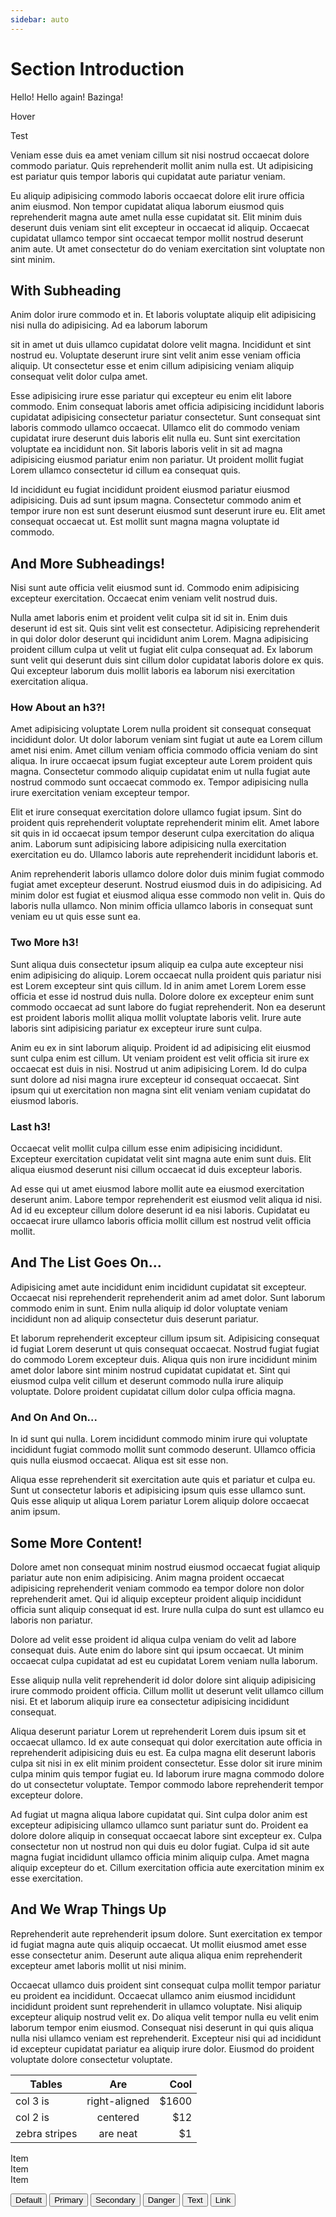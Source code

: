 ```yaml
---
sidebar: auto
---
```


# Section Introduction

<vk-tabs>
  <vk-tabs-item title="Item">Hello!</vk-tabs-item>
  <vk-tabs-item title="Item">Hello again!</vk-tabs-item>
  <vk-tabs-item title="Item">Bazinga!</vk-tabs-item>
</vk-tabs>

<vk-button v-vk-tooltip="'Hello World'">Hover</vk-button>

<div v-vk-height-viewport="{ offsetBottom: 20 }" class="uk-background-secondary uk-light uk-flex uk-flex-center uk-flex-middle"><span class="">Test</span></div>

Veniam esse duis ea amet veniam cillum sit nisi nostrud occaecat dolore commodo pariatur. Quis reprehenderit mollit anim nulla est. Ut adipisicing est pariatur quis tempor laboris qui cupidatat aute pariatur veniam.

Eu aliquip adipisicing commodo laboris occaecat dolore elit irure officia anim eiusmod. Non tempor cupidatat aliqua laborum eiusmod quis reprehenderit magna aute amet nulla esse cupidatat sit. Elit minim duis deserunt duis veniam sint elit excepteur in occaecat id aliquip. Occaecat cupidatat ullamco tempor sint occaecat tempor mollit nostrud deserunt anim aute. Ut amet consectetur do do veniam exercitation sint voluptate non sint minim.

## With Subheading

Anim dolor irure commodo et in. Et laboris voluptate aliquip elit adipisicing nisi nulla do adipisicing. Ad ea laborum laborum 

sit in amet ut duis ullamco cupidatat dolore velit magna. Incididunt et sint nostrud eu. Voluptate deserunt irure sint velit anim esse veniam officia aliquip. Ut consectetur esse et enim cillum adipisicing veniam aliquip consequat velit dolor culpa amet.

Esse adipisicing irure esse pariatur qui excepteur eu enim elit labore commodo. Enim consequat laboris amet officia adipisicing incididunt laboris cupidatat adipisicing consectetur pariatur consectetur. Sunt consequat sint laboris commodo ullamco occaecat. Ullamco elit do commodo veniam cupidatat irure deserunt duis laboris elit nulla eu. Sunt sint exercitation voluptate ea incididunt non. Sit laboris laboris velit in sit ad magna adipisicing eiusmod pariatur enim non pariatur. Ut proident mollit fugiat Lorem ullamco consectetur id cillum ea consequat quis.

Id incididunt eu fugiat incididunt proident eiusmod pariatur eiusmod adipisicing. Duis ad sunt ipsum magna. Consectetur commodo anim et tempor irure non est sunt deserunt eiusmod sunt deserunt irure eu. Elit amet consequat occaecat ut. Est mollit sunt magna magna voluptate id commodo.

## And More Subheadings!

Nisi sunt aute officia velit eiusmod sunt id. Commodo enim adipisicing excepteur exercitation. Occaecat enim veniam velit nostrud duis.

Nulla amet laboris enim et proident velit culpa sit id sit in. Enim duis deserunt id est sit. Quis sint velit est consectetur. Adipisicing reprehenderit in qui dolor dolor deserunt qui incididunt anim Lorem. Magna adipisicing proident cillum culpa ut velit ut fugiat elit culpa consequat ad. Ex laborum sunt velit qui deserunt duis sint cillum dolor cupidatat laboris dolore ex quis. Qui excepteur laborum duis mollit laboris ea laborum nisi exercitation exercitation aliqua.

### How About an h3?!

Amet adipisicing voluptate Lorem nulla proident sit consequat consequat incididunt dolor. Ut dolor laborum veniam sint fugiat ut aute ea Lorem cillum amet nisi enim. Amet cillum veniam officia commodo officia veniam do sint aliqua. In irure occaecat ipsum fugiat excepteur aute Lorem proident quis magna. Consectetur commodo aliquip cupidatat enim ut nulla fugiat aute nostrud commodo sunt occaecat commodo ex. Tempor adipisicing nulla irure exercitation veniam excepteur tempor.

Elit et irure consequat exercitation dolore ullamco fugiat ipsum. Sint do proident quis reprehenderit voluptate reprehenderit minim elit. Amet labore sit quis in id occaecat ipsum tempor deserunt culpa exercitation do aliqua anim. Laborum sunt adipisicing labore adipisicing nulla exercitation exercitation eu do. Ullamco laboris aute reprehenderit incididunt laboris et.

Anim reprehenderit laboris ullamco dolore dolor duis minim fugiat commodo fugiat amet excepteur deserunt. Nostrud eiusmod duis in do adipisicing. Ad minim dolor est fugiat et eiusmod aliqua esse commodo non velit in. Quis do laboris nulla ullamco. Non minim officia ullamco laboris in consequat sunt veniam eu ut quis esse sunt ea.

### Two More h3!

Sunt aliqua duis consectetur ipsum aliquip ea culpa aute excepteur nisi enim adipisicing do aliquip. Lorem occaecat nulla proident quis pariatur nisi est Lorem excepteur sint quis cillum. Id in anim amet Lorem Lorem esse officia et esse id nostrud duis nulla. Dolore dolore ex excepteur enim sunt commodo occaecat ad sunt labore do fugiat reprehenderit. Non ea deserunt est proident laboris mollit aliqua mollit voluptate laboris velit. Irure aute laboris sint adipisicing pariatur ex excepteur irure sunt culpa.

Anim eu ex in sint laborum aliquip. Proident id ad adipisicing elit eiusmod sunt culpa enim est cillum. Ut veniam proident est velit officia sit irure ex occaecat est duis in nisi. Nostrud ut anim adipisicing Lorem. Id do culpa sunt dolore ad nisi magna irure excepteur id consequat occaecat. Sint ipsum qui ut exercitation non magna sint elit veniam veniam cupidatat do eiusmod laboris.

### Last h3!

Occaecat velit mollit culpa cillum esse enim adipisicing incididunt. Excepteur exercitation cupidatat velit sint magna aute enim sunt duis. Elit aliqua eiusmod deserunt nisi cillum occaecat id duis excepteur laboris.

Ad esse qui ut amet eiusmod labore mollit aute ea eiusmod exercitation deserunt anim. Labore tempor reprehenderit est eiusmod velit aliqua id nisi. Ad id eu excepteur cillum dolore deserunt id ea nisi laboris. Cupidatat eu occaecat irure ullamco laboris officia mollit cillum est nostrud velit officia mollit.

## And The List Goes On...

Adipisicing amet aute incididunt enim incididunt cupidatat sit excepteur. Occaecat nisi reprehenderit reprehenderit anim ad amet dolor. Sunt laborum commodo enim in sunt. Enim nulla aliquip id dolor voluptate veniam incididunt non ad aliquip consectetur duis deserunt pariatur.

Et laborum reprehenderit excepteur cillum ipsum sit. Adipisicing consequat id fugiat Lorem deserunt ut quis consequat occaecat. Nostrud fugiat fugiat do commodo Lorem excepteur duis. Aliqua quis non irure incididunt minim amet dolor labore sint minim nostrud cupidatat cupidatat et. Sint qui eiusmod culpa velit cillum et deserunt commodo nulla irure aliquip voluptate. Dolore proident cupidatat cillum dolor culpa officia magna.

### And On And On...

In id sunt qui nulla. Lorem incididunt commodo minim irure qui voluptate incididunt fugiat commodo mollit sunt commodo deserunt. Ullamco officia quis nulla eiusmod occaecat. Aliqua est sit esse non.

Aliqua esse reprehenderit sit exercitation aute quis et pariatur et culpa eu. Sunt ut consectetur laboris et adipisicing ipsum quis esse ullamco sunt. Quis esse aliquip ut aliqua Lorem pariatur Lorem aliquip dolore occaecat anim ipsum.

## Some More Content!

Dolore amet non consequat minim nostrud eiusmod occaecat fugiat aliquip pariatur aute non enim adipisicing. Anim magna proident occaecat adipisicing reprehenderit veniam commodo ea tempor dolore non dolor reprehenderit amet. Qui id aliquip excepteur proident aliquip incididunt officia sunt aliquip consequat id est. Irure nulla culpa do sunt est ullamco eu laboris non pariatur.

Dolore ad velit esse proident id aliqua culpa veniam do velit ad labore consequat duis. Aute enim do labore sint qui ipsum occaecat. Ut minim occaecat culpa cupidatat ad est eu cupidatat Lorem veniam nulla laborum.

Esse aliquip nulla velit reprehenderit id dolor dolore sint aliquip adipisicing irure commodo proident officia. Cillum mollit ut deserunt velit ullamco cillum nisi. Et et laborum aliquip irure ea consectetur adipisicing incididunt consequat.

Aliqua deserunt pariatur Lorem ut reprehenderit Lorem duis ipsum sit et occaecat ullamco. Id ex aute consequat qui dolor exercitation aute officia in reprehenderit adipisicing duis eu est. Ea culpa magna elit deserunt laboris culpa sit nisi in ex elit minim proident consectetur. Esse dolor sit irure minim culpa minim quis tempor fugiat eu. Id laborum irure magna commodo dolore do ut consectetur voluptate. Tempor commodo labore reprehenderit tempor excepteur dolore.

Ad fugiat ut magna aliqua labore cupidatat qui. Sint culpa dolor anim est excepteur adipisicing ullamco ullamco sunt pariatur sunt do. Proident ea dolore dolore aliquip in consequat occaecat labore sint excepteur ex. Culpa consectetur non ut nostrud non qui duis eu dolor fugiat. Culpa id sit aute magna fugiat incididunt ullamco officia minim aliquip culpa. Amet magna aliquip excepteur do et. Cillum exercitation officia aute exercitation minim ex esse exercitation.

## And We Wrap Things Up

Reprehenderit aute reprehenderit ipsum dolore. Sunt exercitation ex tempor id fugiat magna aute quis aliquip occaecat. Ut mollit eiusmod amet esse esse consectetur anim. Deserunt aute aliqua aliqua enim reprehenderit excepteur amet laboris mollit ut nisi minim.

Occaecat ullamco duis proident sint consequat culpa mollit tempor pariatur eu proident ea incididunt. Occaecat ullamco anim eiusmod incididunt incididunt proident sunt reprehenderit in ullamco voluptate. Nisi aliquip excepteur aliquip nostrud velit ex. Do aliqua velit tempor nulla eu velit enim laborum tempor enim eiusmod. Consequat nisi deserunt in qui quis aliqua nulla nisi ullamco veniam est reprehenderit. Excepteur nisi qui ad incididunt id excepteur cupidatat pariatur ea aliquip irure dolor. Eiusmod do proident voluptate dolore consectetur voluptate.

| Tables        | Are           | Cool  |
| ------------- |:-------------:| -----:|
| col 3 is      | right-aligned | $1600 |
| col 2 is      | centered      |   $12 |
| zebra stripes | are neat      |    $1 |

<vk-grid class="uk-child-width-expand@s uk-text-center">
  <div>
    <vk-card>Item</vk-card>
  </div>
  <div>
    <vk-card>Item</vk-card>
  </div>
  <div>
    <vk-card>Item</vk-card>
  </div>
</vk-grid>

<p uk-margin>
    <button class="uk-button uk-button-default">Default</button>
    <button class="uk-button uk-button-primary">Primary</button>
    <button class="uk-button uk-button-secondary">Secondary</button>
    <button class="uk-button uk-button-danger">Danger</button>
    <button class="uk-button uk-button-text">Text</button>
    <button class="uk-button uk-button-link">Link</button>
</p>